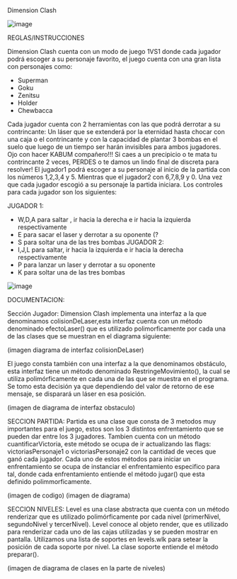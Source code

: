 Dimension Clash

![image](https://user-images.githubusercontent.com/102762669/198189678-c03070b9-5225-480c-9820-c14fcb6ecf6a.png)

REGLAS/INSTRUCCIONES

Dimension Clash cuenta con un modo de juego 1VS1 donde cada jugador podrá escoger a su personaje favorito, el juego cuenta con una gran lista con personajes como: 

-	Superman
-	Goku
-	Zenitsu
-	Holder
-	Chewbacca

Cada jugador cuenta con 2 herramientas con las que podrá derrotar a su contrincante: Un láser que se extenderá por la eternidad hasta chocar con una caja 
o el contrincante y con la capacidad de plantar 3 bombas en el suelo que luego de un tiempo ser harán invisibles para ambos jugadores. Ojo con hacer KABUM compañero!!!
Si caes a un precipicio o te mata tu contrincante 2 veces, PERDES o te damos un lindo final de discreta para resolver! 
El jugador1 podrá escoger a su personaje al inicio de la partida con los números 1,2,3,4 y 5. Mientras que el jugador2 con 6,7,8,9 y 0.
Una vez que cada jugador escogió a su personaje la partida iniciara. Los controles para cada jugador son los siguientes: 

JUGADOR 1:
-	W,D,A para saltar , ir hacia la derecha e ir hacia la izquierda respectivamente
-	E para sacar el laser y derrotar a su oponente (?
-	S para soltar una de las tres bombas
JUGADOR 2:
-	I,J,L para saltar, ir hacia la izquierda e ir hacia la derecha respectivamente
-	P para lanzar un laser y derrotar a su oponente 
-	K para soltar una de las tres bombas

![image](https://user-images.githubusercontent.com/102762669/198189756-f01d30e5-31e8-4d78-8765-786bc47293d1.png)

DOCUMENTACION:

Sección Jugador: 
Dimension Clash implementa una interfaz a la que denominamos colisionDeLaser,esta interfaz cuenta con un método denominado efectoLaser() 
que es utilizado polimorficamente por cada una de las clases que se muestran en el diagrama siguiente: 

(imagen diagrama de interfaz colisionDeLaser)

El juego consta también con una interfaz a la que denominamos obstáculo, esta interfaz tiene un método denominado RestringeMovimiento(), 
la cual se utiliza polimórficamente en cada una de las que se muestra en el programa. Se tomo esta decisión ya que dependiendo del valor de retorno de ese mensaje,
se disparará un láser en esa posición.

(imagen de diagrama de interfaz obstaculo)

SECCION PARTIDA: 
Partida es una clase que consta de 3 metodos muy importantes para el juego, estos son los 3 distintos enfrentamiento que se pueden dar entre los 3 jugadores.
Tambien cuenta con un método cuantificarVictoria, este método se ocupa de ir actualizando las flags: victoriasPersonaje1 o victoriasPersonaje2 con la cantidad de 
veces que ganó cada jugador. 
Cada uno de estos métodos para iniciar un enfrentamiento se ocupa de instanciar el enfrentamiento especifico para tal, donde cada enfrentamiento entiende el método 
jugar() que esta definido polimmorficamente.

(imagen de codigo)
(imagen de diagrama)

SECCION NIVELES: 
Level es una clase abstracta que cuenta con un método renderizar que es utilizado polimórficamente por cada nivel (primerNivel, segundoNivel y tercerNivel). 
Level conoce al objeto render, que es utilizado para renderizar cada uno de las cajas utilizadas y se pueden mostrar en pantalla. Utilizamos una lista de 
soportes en levels.wlk para setear la posición de cada soporte por nivel. La clase soporte entiende el método preparar().

(imagen de diagrama de clases en la parte de niveles)

